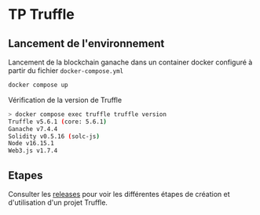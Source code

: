 # TP Truffle

## Lancement de l'environnement

Lancement de la blockchain ganache dans un container docker configuré à partir du fichier `docker-compose.yml`

```sh
docker compose up
```

Vérification de la version de Truffle

```sh
> docker compose exec truffle truffle version
Truffle v5.6.1 (core: 5.6.1)
Ganache v7.4.4
Solidity v0.5.16 (solc-js)
Node v16.15.1
Web3.js v1.7.4
```

## Etapes

Consulter les [releases](https://github.com/EmileCalixte/alyra-truffle/releases) pour voir les différentes étapes de création et d'utilisation d'un projet Truffle.
